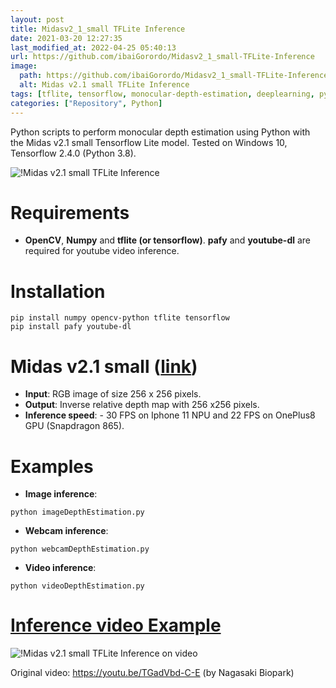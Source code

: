 ```yaml
---
layout: post
title: Midasv2_1_small TFLite Inference
date: 2021-03-20 12:27:35 
last_modified_at: 2022-04-25 05:40:13 
url: https://github.com/ibaiGorordo/Midasv2_1_small-TFLite-Inference
image:
  path: https://github.com/ibaiGorordo/Midasv2_1_small-TFLite-Inference/raw/main/doc/img/output.jpg
  alt: Midas v2.1 small TFLite Inference
tags: [tflite, tensorflow, monocular-depth-estimation, deeplearning, python, midasv2]
categories: ["Repository", Python]
---
```

 Python scripts to perform monocular depth estimation using Python with the Midas v2.1 small Tensorflow Lite model. Tested on Windows 10, Tensorflow 2.4.0 (Python 3.8).

![!Midas v2.1 small TFLite Inference](https://github.com/ibaiGorordo/Midasv2_1_small-TFLite-Inference/raw/main/doc/img/output.jpg)

# Requirements

 * **OpenCV**, **Numpy** and **tflite (or tensorflow)**. **pafy** and **youtube-dl** are required for youtube video inference. 
 
# Installation
```
pip install numpy opencv-python tflite tensorflow
pip install pafy youtube-dl
```

# Midas v2.1 small ([link](https://tfhub.dev/intel/lite-model/midas/v2_1_small/1/lite/1))

 * **Input**: RGB image of size 256 x 256 pixels.
 * **Output**: Inverse relative depth map with 256 x256 pixels.
 * **Inference speed**: - 30 FPS on Iphone 11 NPU and 22 FPS on OnePlus8 GPU (Snapdragon 865).
 
# Examples

 * **Image inference**:
 
 ```
 python imageDepthEstimation.py 
 ```
 
  * **Webcam inference**:
 
 ```
 python webcamDepthEstimation.py
 ```
 
  * **Video inference**:
 
 ```
 python videoDepthEstimation.py
 ```
 
 # [Inference video Example](https://youtu.be/e161_lZps9c)
 ![!Midas v2.1 small TFLite Inference on video](https://github.com/ibaiGorordo/Midasv2_1_small-TFLite-Inference/raw/main/doc/img/Midasv2_1_small-TFLite-InferenceVideo.gif)
 
 Original video: https://youtu.be/TGadVbd-C-E (by Nagasaki Biopark)
 
 
